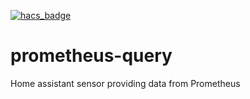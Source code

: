 [![hacs_badge](https://img.shields.io/badge/HACS-Custom-orange.svg?style=for-the-badge)](https://github.com/custom-components/hacs)
# prometheus-query

Home assistant sensor providing data from Prometheus

